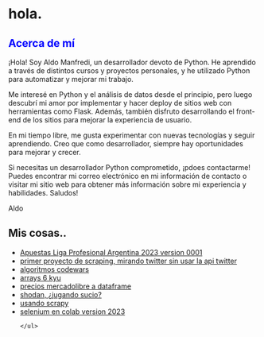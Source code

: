 <!DOCTYPE html>
<html>
<body>
	<h1>hola.</h1>
	<h2 style="color: blue">Acerca de mí</h2>
<p>¡Hola! Soy Aldo Manfredi, un desarrollador devoto de Python. He aprendido a través de distintos cursos y proyectos personales, y he utilizado Python para automatizar y mejorar mi trabajo.

Me interesé en Python y el análisis de datos desde el principio, pero luego descubrí mi amor por implementar y hacer deploy de sitios web con herramientas como Flask. Además, también disfruto desarrollando el front-end de los sitios para mejorar la experiencia de usuario.

En mi tiempo libre, me gusta experimentar con nuevas tecnologías y seguir aprendiendo. Creo que como desarrollador, siempre hay oportunidades para mejorar y crecer.

Si necesitas un desarrollador Python comprometido, ¡pdoes contactarme! Puedes encontrar mi correo electrónico en mi información de contacto o visitar mi sitio web para obtener más información sobre mi experiencia y habilidades. Saludos!

Aldo</p>

<h2>Mis cosas..</h2>
	<ul>
	<li><a href="https://github.com/xaldoxxx/BlockDeNotas/blob/main/apuestas002.ipynb">Apuestas Liga Profesional Argentina 2023 version 0001 </a></li>		
	<li><a href="https://github.com/xaldoxxx/BlockDeNotas/blob/main/snscrape.ipynb">primer proyecto de scraping, mirando twitter sin usar la api twitter</a></li>
	<li><a href="https://github.com/xaldoxxx/BlockDeNotas/blob/main/codewars.ipynb">algoritmos codewars</a></li>
	<li><a href="https://github.com/xaldoxxx/BlockDeNotas/blob/main/arrays6kyu.ipynb">arrays 6 kyu</a></li>
	<li><a href="https://github.com/xaldoxxx/BlockDeNotas/blob/main/mlibre_csv.ipynb">precios mercadolibre a dataframe</a></li>
	<li><a href="https://github.com/xaldoxxx/BlockDeNotas/blob/main/shodanColab.ipynb">shodan, ¿jugando sucio?</a></li>
		<li><a href="https://github.com/xaldoxxx/BlockDeNotas/blob/main/scraPY002.ipynb">usando scrapy</a></li>
		<li><a href="https://github.com/xaldoxxx/BlockDeNotas/blob/main/selenium.ipynb">selenium en colab version 2023</a></li>
		
	</ul>
</body>
</html>
